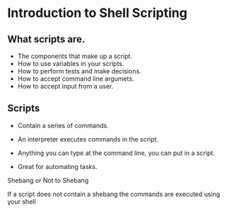 # Introduction to Shell Scripting

## What scripts are.

- The components that make up a script.
- How to use variables in your scripts.
- How to perform tests and make decisions.
- How to accept command line argumets.
- How to accept input from a user.

## Scripts

- Contain a series of commands.

- An interpreter executes commands in the script.

- Anything you can type at the command line, you can put in a script.

- Great for automating tasks.

Shebang or Not to Shebang

If a script does not contain a shebang the commands are executed using your shell
